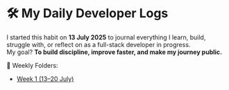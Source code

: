 
# 🛠 My Daily Developer Logs

I started this habit on **13 July 2025** to journal everything I learn, build, struggle with, or reflect on as a full-stack developer in progress.  
My goal? **To build discipline, improve faster, and make my journey public.**

📅 Weekly Folders:
- [Week 1 (13–20 July)](./Week1/)